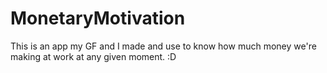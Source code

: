 # MonetaryMotivation

This is an app my GF and I made and use to know how much money we're making at work at any given moment. :D
